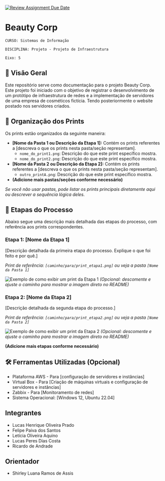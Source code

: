 [![Review Assignment Due Date](https://classroom.github.com/assets/deadline-readme-button-22041afd0340ce965d47ae6ef1cefeee28c7c493a6346c4f15d667ab976d596c.svg)](https://classroom.github.com/a/3UmC-h03)
# Beauty Corp

`CURSO: Sistemas de Informação`

`DISCIPLINA: Projeto - Projeto de Infraestrutura`

`Eixo: 5`

## 📄 Visão Geral

Este repositório serve como documentação para o projeto Beauty Corp. Este projeto foi iniciado com o objetivo de registrar o desenvolvimento de um protótipo de infraestrutura de redes e a implementação de servidores de uma empresa de cosméticos fictícia. Tendo posteriormente o website postado nos servidores criados.

## 📂 Organização dos Prints

Os prints estão organizados da seguinte maneira:

* **[Nome da Pasta 1 ou Descrição da Etapa 1]:** Contém os prints referentes a [descreva o que os prints nesta pasta/seção representam].
    * `nome_do_print1.png`: Descrição do que este print específico mostra.
    * `nome_do_print2.png`: Descrição do que este print específico mostra.
* **[Nome da Pasta 2 ou Descrição da Etapa 2]:** Contém os prints referentes a [descreva o que os prints nesta pasta/seção representam].
    * `outro_printA.png`: Descrição do que este print específico mostra.
* **(Adicione mais pastas/seções conforme necessário)**

*Se você não usar pastas, pode listar os prints principais diretamente aqui ou descrever a sequência lógica deles.*

## 📝 Etapas do Processo

Abaixo segue uma descrição mais detalhada das etapas do processo, com referência aos prints correspondentes.

### Etapa 1: [Nome da Etapa 1]
[Descrição detalhada da primeira etapa do processo. Explique o que foi feito e por quê.]

*Print de referência: `[caminho/para/print_etapa1.png]` ou veja a pasta `[Nome da Pasta 1]`*

![Exemplo de como exibir um print da Etapa 1](caminho/para/print_etapa1.png) *(Opcional: descomente e ajuste o caminho para mostrar a imagem direto no README)*

### Etapa 2: [Nome da Etapa 2]
[Descrição detalhada da segunda etapa do processo.]

*Print de referência: `[caminho/para/print_etapa2.png]` ou veja a pasta `[Nome da Pasta 2]`*

![Exemplo de como exibir um print da Etapa 2](caminho/para/print_etapa2.png) *(Opcional: descomente e ajuste o caminho para mostrar a imagem direto no README)*

**(Adicione mais etapas conforme necessário)**

## 🛠️ Ferramentas Utilizadas (Opcional)

* Plataforma AWS - Para [configuração de servidores e instâncias]
* Virtual Box - Para [Criação de máquinas virtuais e configuração de servidores e instâncias]
* Zabbix - Para [Monitoramento de redes]
* Sistema Operacional: [Windows 12, Ubuntu 22.04]


## Integrantes

* Lucas Henrique Oliveira Prado
* Felipe Paiva dos Santos
* Letícia Oliveira Aquino
* Lucas Peres Dias Costa
* Ricardo de Andrade

## Orientador

* Shirley Luana Ramos de Assis


